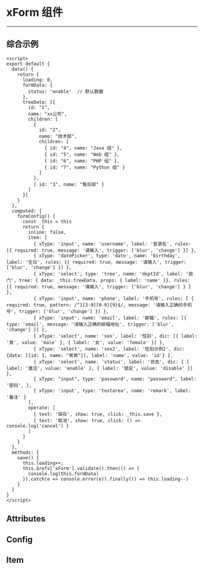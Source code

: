 # xForm 组件

---

## 综合示例

<common-code title="综合示例" description="配置 json，生成 form 表单，本示例展示了 xForm 的各种用法：设置初始值、树形选择器、表单校验 等">
  <demo-xform></demo-xform>
  <highlight-code slot="codeText" lang="vue">
    <template>
      <div class="app-container" :v-loading="loading">
        <x-form ref="xForm" v-model="formData" :config="formConfig" />
      </div>
    </template>

    <script>
    export default {
      data() {
        return {
          loading: 0,
          formData: {
            status: 'enable'  // 默认数据
          },
          treeData: [{
            id: "1",
            name: "xx公司",
            children: [
              {
                id: "2",
                name: "技术部",
                children: [
                  { id: "4", name: "Java 组" },
                  { id: "5", name: "Web 组" },
                  { id: "6", name: "PHP 组" },
                  { id: "7", name: "Python 组" }
                ]
              },
              { id: "3", name: "售后部" }
            ]
          }]
        }
      },
      computed: {
        formConfig() {
          const _this = this
          return {
            inline: false,
            item: [
              { xType: 'input', name: 'username', label: '登录名', rules: [{ required: true, message: '请输入', trigger: ['blur', 'change'] }] },
              { xType: 'datePicker', type: 'date', name: 'birthday', label: '生日', rules: [{ required: true, message: '请输入', trigger: ['blur', 'change'] }] },
              { xType: 'select', type: 'tree', name: 'deptId', label: '部门', tree: { data: _this.treeData, props: { label: 'name' }}, rules: [{ required: true, message: '请输入', trigger: ['blur', 'change'] } ] },
              { xType: 'input', name: 'phone', label: '手机号', rules: [ { required: true, pattern: /^1[3-9][0-9]{9}$/, message: '请输入正确的手机号', trigger: ['blur', 'change'] }] },
              { xType: 'input', name: 'email', label: '邮箱', rules: [{ type: 'email', message: '请输入正确的邮箱地址', trigger: ['blur', 'change'] }] },
              { xType: 'select', name: 'sex', label: '性别', dic: [{ label: '男', value: 'male' }, { label: '女', value: 'female' }] },
              { xType: 'select', name: 'sex2', label: '性别示例2', dic: {data: [{id: 1, name: "男男"}], label: 'name', value: 'id'} },
              { xType: 'select', name: 'status', label: '状态', dic: [ { label: '激活', value: 'enable' }, { label: '锁定', value: 'disable' }] },
              { xType: "input", type: 'password', name: "password", label: '密码', },
              { xType: 'input', type: 'textarea', name: 'remark', label: '备注' }
            ],
            operate: [
              { text: '保存', show: true, click: _this.save },
              { text: '取消', show: true, click: () => console.log('cancel') }
            ]
          }
        }
      },
      methods: {
        save() {
          this.loading++;
          this.$refs['xForm'].validate().then(() => {
            console.log(this.formData)
          }).catch(e => console.error(e)).finally(() => this.loading--)
        }
      }
    }
    </script>
  </highlight-code>
</common-code>

## Attributes

<common-api title="Attributes" :apiData="[
  { params: 'v-model', describe: '绑定值', type: 'object', optionValue: '—', defaultValue: '—' },
  { params: 'config', describe: '表单的配置，具体看下表 config', type: 'object', optionValue: '—', defaultValue: '—' },
]" />

## Config

<common-api title="Config" :apiData="[
  { params: '...', describe: '所有el-form的属性及方法，参见 [文档](https://element.eleme.cn/#/zh-CN/component/form#form-attributes)', type: '...', optionValue: '...', defaultValue: '...' },
  { params: 'item', describe: '表单的Item，具体看下表 item', type: 'array(object)', optionValue: '—', defaultValue: '—' },
  { params: 'operate', describe: '表单底部的操作按钮，参见 [按钮文档](/xcrud/guide/button.html)', type: 'array(object)', optionValue: '—', defaultValue: '—' },
]" />

## Item

<common-api title="Item" :apiData="[
  { params: '...', describe: '所有 element-ui 表单组件的属性及方法，例如需要一个输入框，就可以配置 el-input 的所有参数，参见不同表单组件的 element-ui 文档（有些表单进行了增强，参考本文档左侧目录中的详细配置）', type: '...', optionValue: '...', defaultValue: '...' },
  { params: 'xType', describe: '表示当前这项表单是什么组件，驼峰写法，与element-ui标签完全对应，例如时间选择器的标签为 el-time-select ，则 xType 配置为 timeSelect', type: 'string', optionValue: '—', defaultValue: '—' },
  { params: 'show', describe: '是否展示', type: 'boolean', optionValue: 'true/false', defaultValue: 'true' }
]" />
